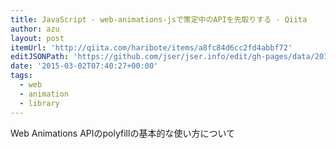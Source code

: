```yaml
---
title: JavaScript - web-animations-jsで策定中のAPIを先取りする - Qiita
author: azu
layout: post
itemUrl: 'http://qiita.com/haribote/items/a8fc84d6cc2fd4abbf72'
editJSONPath: 'https://github.com/jser/jser.info/edit/gh-pages/data/2015/03/index.json'
date: '2015-03-02T07:40:27+00:00'
tags:
  - web
  - animation
  - library
---
```

Web Animations APIのpolyfillの基本的な使い方について
